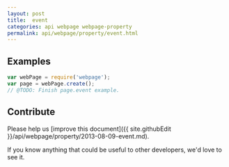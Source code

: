 ```yaml
---
layout: post
title:  event
categories: api webpage webpage-property
permalink: api/webpage/property/event.html
---
```


## Examples

```javascript
var webPage = require('webpage');
var page = webPage.create();
// @TODO: Finish page.event example.
```

## Contribute

Please help us [improve this document]({{ site.githubEdit }}/api/webpage/property/2013-08-09-event.md).

If you know anything that could be useful to other developers, we'd love to see it.


